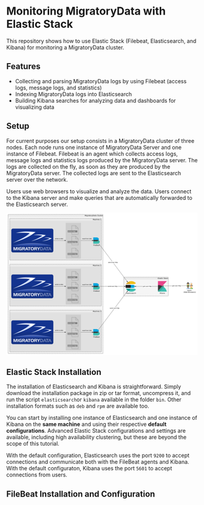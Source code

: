 # Monitoring MigratoryData with Elastic Stack

This repository shows how to use Elastic Stack (Filebeat, Elasticsearch, and Kibana) for monitoring a MigratoryData cluster.

## Features

* Collecting and parsing MigratoryData logs by using Filebeat (access logs, message logs, and statistics)
* Indexing MigratoryData logs into Elasticsearch
* Building Kibana searches for analyzing data and dashboards for visualizing data

## Setup

For current purposes our setup consists in a MigratoryData cluster of three nodes. Each node runs one instance 
of MigratoryData Server and one instance of Filebeat. Filebeat is an agent which collects access logs, message logs and 
statistics logs produced by the MigratoryData server. The logs are collected on the fly, as soon as they are produced by 
the MigratoryData server. The collected logs are sent to the Elasticsearch server over the network.

Users use web browsers to visualize and analyze the data. Users connect to the Kibana server and make queries that are 
automatically forwarded to the Elasticsearch server. 

![setup](diagrams/setup-migratorydata-elasticstack.png)

## Elastic Stack Installation

The installation of Elasticsearch and Kibana is straightforward. Simply download the installation package in zip or tar 
format, uncompress it, and run the script `elasticsearch`or `kibana` available in the folder `bin`. Other installation 
formats such as `deb` and `rpm` are available too.

You can start by installing one instance of Elasticsearch and one instance of Kibana on the **same machine** and using their 
respective **default configurations**. Advanced Elastic Stack configurations and settings are available, including 
high availability clustering, but these are beyond the scope of this tutorial.

With the default configuration, Elasticsearch uses the port `9200` to accept connections and communicate both with 
the FileBeat agents and Kibana. With the default configuraton, Kibana uses the port `5601` to accept connections from users.

## FileBeat Installation and Configuration

